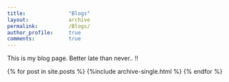 ```yaml
---
title:              "Blogs"
layout:             archive
permalink:          /Blogs/
author_profile:     true
comments:           true
---
```

This is my blog page. Better late than never.. !!

{% for post in site.posts %}
    {%include archive-single.html %}
{% endfor %}